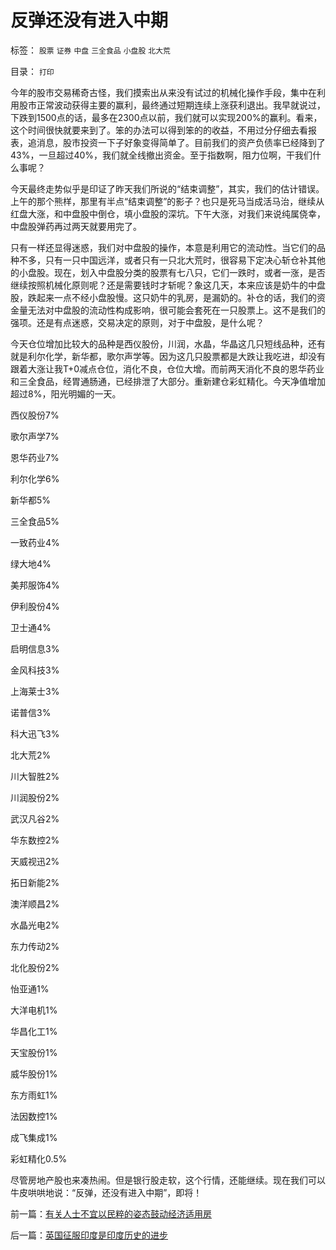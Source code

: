 # 反弹还没有进入中期

标签： `股票` `证券` `中盘` `三全食品` `小盘股` `北大荒` 

目录： `打印`

今年的股市交易稀奇古怪，我们摸索出从来没有试过的机械化操作手段，集中在利用股市正常波动获得主要的赢利，最终通过短期连续上涨获利退出。我早就说过，下跌到1500点的话，最多在2300点以前，我们就可以实现200%的赢利。看来，这个时间很快就要来到了。笨的办法可以得到笨的的收益，不用过分仔细去看报表，追消息，股市投资一下子好象变得简单了。目前我们的资产负债率已经降到了43%，一旦超过40%，我们就全线撤出资金。至于指数啊，阻力位啊，干我们什么事呢？



今天最终走势似乎是印证了昨天我们所说的“结束调整”，其实，我们的估计错误。上午的那个熊样，那里有半点“结束调整”的影子？也只是死马当成活马治，继续从红盘大涨，和中盘股中倒仓，填小盘股的深坑。下午大涨，对我们来说纯属侥幸，中盘股弹药再过两天就要用完了。



只有一样还显得迷惑，我们对中盘股的操作，本意是利用它的流动性。当它们的品种不多，只有一只中国远洋，或者只有一只北大荒时，很容易下定决心斩仓补其他的小盘股。现在，划入中盘股分类的股票有七八只，它们一跌时，或者一涨，是否继续按照机械化原则呢？还是需要钱时才斩呢？象这几天，本来应该是奶牛的中盘股，跌起来一点不经小盘股慢。这只奶牛的乳房，是漏奶的。补仓的话，我们的资金量无法对中盘股的流动性构成影响，很可能会套死在一只股票上。这不是我们的强项。还是有点迷惑，交易决定的原则，对于中盘股，是什么呢？



今天仓位增加比较大的品种是西仪股份，川润，水晶，华晶这几只短线品种，还有就是利尔化学，新华都，歌尔声学等。因为这几只股票都是大跌让我吃进，却没有跟着大涨让我T+0减点仓位，消化不良，仓位大增。而前两天消化不良的恩华药业和三全食品，经胃通肠通，已经排泄了大部分。重新建仓彩虹精化。今天净值增加超过8%，阳光明媚的一天。

西仪股份7%

歌尔声学7%

恩华药业7%

利尔化学6%

新华都5%

三全食品5%

一致药业4%

绿大地4%

美邦服饰4%

伊利股份4%

卫士通4%

启明信息3%

金风科技3%

上海莱士3%

诺普信3%

科大迅飞3%

北大荒2%

川大智胜2%

川润股份2%

武汉凡谷2%

华东数控2%

天威视迅2%

拓日新能2%

澳洋顺昌2%

水晶光电2%

东力传动2%

北化股份2%

怡亚通1%

大洋电机1%

华昌化工1%

天宝股份1%

威华股份1%

东方雨虹1%

法因数控1%

成飞集成1%

彩虹精化0.5%



尽管房地产股也来凑热闹。但是银行股走软，这个行情，还能继续。现在我们可以牛皮哄哄地说：“反弹，还没有进入中期”，即将！



前一篇：[有关人士不宜以民粹的姿态鼓动经济适用房](../../../2008/12/16/有关人士不宜以民粹的姿态鼓动经济适用房.md)

后一篇：[英国征服印度是印度历史的进步](../../../2008/12/17/英国征服印度是印度历史的进步.md)